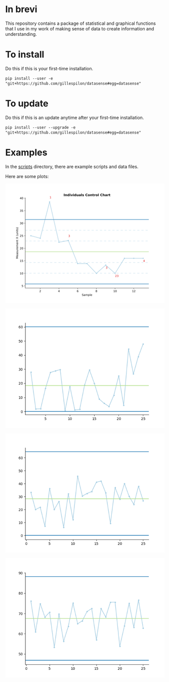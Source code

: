# In brevi

This repository contains a package of statistical and graphical functions
that I use in my work of making sense of data to create information
and understanding.

# To install #

Do this if this is your first-time installation.

```
pip install --user -e "git+https://github.com/gillespilon/datasense#egg=datasense"
```

# To update #

Do this if this is an update anytime after your first-time installation.

```
pip install --user --upgrade -e "git+https://github.com/gillespilon/datasense#egg=datasense"
```

# Examples

In the [scripts](scripts/) directory, there are example scripts and data files.

Here are some plots:

![X control chart](scripts/x_mr_example_x.svg)

![sample data column x9 moving range chart](tests/prerenders/x9-mR.png)

![sample data column x9 R chart](tests/prerenders/x9-x12-R.png)

![sample data column x9 X bar chart](tests/prerenders/x9-x12-Xbar.png)
